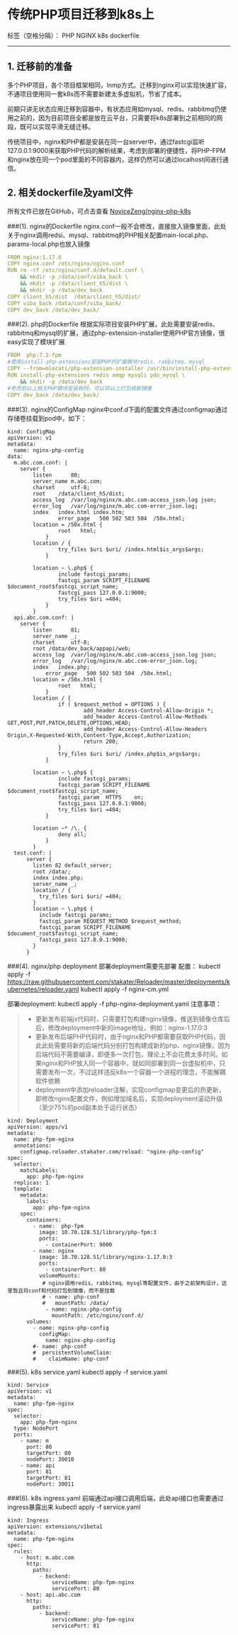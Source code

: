 # 传统PHP项目迁移到k8s上

标签（空格分隔）： PHP NGINX k8s dockerfile

---

## 1. 迁移前的准备
多个PHP项目，各个项目框架相同，lnmp方式。迁移到nginx可以实现快速扩容，不通项目使用同一套k8s而不需要新建太多虚拟机，节省了成本。

前期只讲无状态应用迁移到容器中，有状态应用如mysql、redis、rabbitmq仍使用之前的，因为目前项目全都是放在云平台，只需要将k8s部署到之前相同的网段，既可以实现平滑无缝迁移。

传统项目中，nginx和PHP都是安装在同一台server中，通过fastcgi监听127.0.0.1:9000来获取PHP代码的解析结果，考虑到部署的便捷性，将PHP-FPM和nginx放在同一个pod里面的不同容器内，这样仍然可以通过localhost间进行通信。
   
  
  
## 2. 相关dockerfile及yaml文件

所有文件已放在GitHub，可点击查看 [NoviceZeng/nginx-php-k8s](https://github.com/NoviceZeng/nginx-php-k8s)

###(1). nginx的Dockerfile
nginx.conf一般不会修改，直接放入镜像里面，此处关于nginx调用redsi、mysql、rabbitmq的PHP相关配置main-local.php、params-local.php也放入镜像   
```yaml
FROM nginx:1.17.0
COPY nginx.conf /etc/nginx/nginx.conf
RUN rm -rf /etc/nginx/conf.d/default.conf \
    && mkdir -p /data/conf/viba_back \
    && mkdir -p /data/client_h5/dist \
    && mkdir -p /data/dev_back 
COPY client_h5/dist  /data/client_h5/dist/ 
COPY viba_back /data/conf/viba_back/
COPY dev_back /data/dev_back/
```
###(2). php的Dockerfile
根据实际项目安装PHP扩展，此处需要安装redis、rabbitmq和mysql的扩展，通过php-extension-installer使用PHP官方镜像，很easy实现了模块扩展
```yaml
FROM  php:7.2-fpm
#使用install-php-extensions安装PHP的扩展模块redis、rabbitmq、mysql
COPY --from=mlocati/php-extension-installer /usr/bin/install-php-extensions /usr/bin/
RUN install-php-extensions redis amqp mysqli pdo_mysql \
    && mkdir -p /data/dev_back
#考虑到以上相关PHP模块安装耗时，可以将以上打包成新镜像
COPY dev_back /data/dev_back/
```

###(3). nginx的ConfigMap
nginx中conf.d下面的配置文件通过configmap通过存储卷挂载到pod中，如下：
```ConfigMap
kind: ConfigMap 
apiVersion: v1
metadata:
  name: nginx-php-config 
data: 
  m.abc.com.conf: |
    server {
        listen      80;
        server_name m.abc.com;
        charset     utf-8;
        root    /data/client_h5/dist;
        access_log  /var/log/nginx/m.abc.com-access_json.log json;
        error_log   /var/log/nginx/m.abc.com-error_json.log;
        index   index.html index.htm;
                error_page   500 502 503 504  /50x.html;
        location = /50x.html {
                root   html;
            }
        location / {
                try_files $uri $uri/ /index.html$is_args$args;
            }
    
        location ~ \.php$ {
                include fastcgi_params;
                fastcgi_param SCRIPT_FILENAME $document_root$fastcgi_script_name;
                fastcgi_pass 127.0.0.1:9000;
                try_files $uri =404;
            }
        }
  api.abc.com.conf: |
    server {
        listen      81;
        server_name _;
        charset     utf-8;
        root /data/dev_back/appapi/web;
        access_log  /var/log/nginx/m.abc.com-access_json.log json;
        error_log   /var/log/nginx/m.abc.com-error_json.log;
        index   index.php;
            error_page   500 502 503 504  /50x.html;
        location = /50x.html {
                root   html;
            }
        location / {
                if ( $request_method = OPTIONS ) {
                        add_header Access-Control-Allow-Origin *;
                        add_header Access-Control-Allow-Methods GET,POST,PUT,PATCH,DELETE,OPTIONS,HEAD;
                        add_header Access-Control-Allow-Headers Origin,X-Requested-With,Content-Type,Accept,Authorization;
                        return 200;
                }
                try_files $uri $uri/ /index.php$is_args$args;
            }
    
        location ~ \.php$ {
                include fastcgi_params;
                fastcgi_param SCRIPT_FILENAME $document_root$fastcgi_script_name;
                fastcgi_param  HTTPS    on;
                fastcgi_pass 127.0.0.1:9000;
                try_files $uri =404;
            }
    
        location ~* /\. {
                deny all;
            }
        }
  test.conf: |
      server {
        listen 82 default_server;
        root /data/;
        index index.php;
        server_name _;
        location / {
          try_files $uri $uri/ =404;
        }
        location ~ \.php$ {
          include fastcgi_params;
          fastcgi_param REQUEST_METHOD $request_method;
          fastcgi_param SCRIPT_FILENAME $document_root$fastcgi_script_name;
          fastcgi_pass 127.0.0.1:9000;
        }
      }
```

###(4). nginx/php deployment
部署deployment需要先部署
配置：
kubectl apply -f https://raw.githubusercontent.com/stakater/Reloader/master/deployments/kubernetes/reloader.yaml
kubectl apply -f nginx-cm.yml

部署deployment: kubectl apply -f php-nginx-deployment.yaml
注意事项：
> *  更新发布前端js代码时，只需要打包构建nginx镜像，推送到镜像仓库后后，修改deployment中新的image地址，例如：nginx-1.17.0:3
> *  更新发布后端PHP代码时，由于nginx和PHP都需要获取PHP代码，因此此处需要将新的后端代码分别打包构建成新的php、nginx镜像，因为后端代码不需要编译，即便多一次打包，理论上不会花费太多时间。如果nginx和PHP放入同一个容器中，就如同部署到同一台虚拟机中，只需要发布一次，不过这样违反k8s一个容器一个进程的理念，不能解耦软件依赖
> *  deployment中添加reloader注解，实现configmap变更后的热更新，即修改nginx配置文件，例如增加域名后，实现deployment滚动升级（至少75%的pod副本处于运行状态）
```deployment
kind: Deployment
apiVersion: apps/v1
metadata:
  name: php-fpm-nginx 
  annotations:
    configmap.reloader.stakater.com/reload: "nginx-php-config"
spec:
  selector:
    matchLabels:
      app: php-fpm-nginx
  replicas: 1 
  template: 
    metadata: 
      labels:
        app: php-fpm-nginx
    spec:
      containers:
        - name:  php-fpm
          image: 10.70.128.51/library/php-fpm:3
          ports:
            - containerPort: 9000 
        - name: nginx 
          image: 10.70.128.51/library/nginx-1.17.0:3
          ports:
            - containerPort: 80
          volumeMounts:
           # nginx调用redis、rabbitmq、mysql等配置文件，由于之前架构设计，这里暂且将conf和代码打包到镜像，而不是挂载
           # - name: php-conf
           #   mountPath: /data/
            - name: nginx-php-config
              mountPath: /etc/nginx/conf.d/
      volumes:
        - name: nginx-php-config
          configMap:
            name: nginx-php-config
        #- name: php-conf
        #  persistentVolumeClaim:
        #    claimName: php-conf
```

###(5). k8s service.yaml
kubectl apply -f service.yaml
```service
kind: Service
apiVersion: v1 
metadata: 
  name: php-fpm-nginx
spec:
  selector:
    app: php-fpm-nginx
  type: NodePort
  ports:
    - name: m
      port: 80 
      targetPort: 80 
      nodePort: 30010
    - name: api
      port: 81 
      targetPort: 81 
      nodePort: 30011
```
###(6). k8s ingress.yaml
前端通过api接口调用后端，此处api接口也需要通过ingress暴露出来
kubectl apply -f service.yaml
```ingress
kind: Ingress
apiVersion: extensions/v1beta1
metadata:
  name: php-fpm-nginx
spec:
  rules:
    - host: m.abc.com
      http:
        paths:
          - backend:
              serviceName: php-fpm-nginx
              servicePort: 80
    - host: api.abc.com
      http:
        paths:
          - backend:
              serviceName: php-fpm-nginx
              servicePort: 81
```
